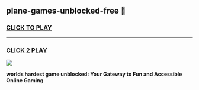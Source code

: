 
## plane-games-unblocked-free 👋
<h3>
<a href="https://premium.freeplayer.one?title=plane-games-unblocked-free&ref=14F">CLICK TO PLAY</a></h3>
<hr>

<h3>
<a href="https://premium.freeplayer.one?title=plane-games-unblocked-free&ref=14F">CLICK 2 PLAY</a>
  
</h3>

<a href="https://premium.freeplayer.one?title=plane-games-unblocked-free&ref=12F/"><img src="https://clearcache.store/games.png"></a>


**worlds hardest game unblocked: Your Gateway to Fun and Accessible Online Gaming**

